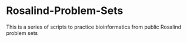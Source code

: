 # Rosalind-Problem-Sets
This is a series of scripts to practice bioinformatics from public Rosalind problem sets
